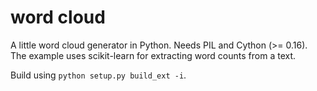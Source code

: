 word cloud
==========

A little word cloud generator in Python.
Needs PIL and Cython (>= 0.16).
The example uses scikit-learn for extracting word counts from a text.

Build using ``python setup.py build_ext -i``.
